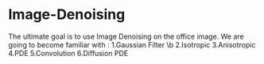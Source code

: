 # Image-Denoising

The ultimate goal is to use Image Denoising on the office image.
We are going to become familiar with :
1.Gaussian Filter \b
2.Isotropic
3.Anisotropic
4.PDE
5.Convolution
6.Diffusion PDE
